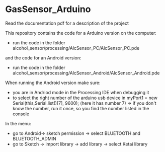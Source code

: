 # GasSensor_Arduino

Read the documentation pdf for a description of the project

This repository contains the code for a Arduino version on the computer:
 - run the code in the folder alcohol_sensor/processing/AlcSensor_PC/AlcSensor_PC.pde
 
 and the code for an Android version:
 
 - run the code in the folder alcohol_sensor/processing/AlcSensor_Android/AlcSensor_Android.pde
 
 When running the Android version make sure:
 
 - you are in Andriod mode in the Processing IDE when debugging it
- to select the right number of the arduino usb device in myPort1 = new Serial(this,Serial.list()[7], 9600); (here it has number 7)
  => if you don't know the number, run it once, so you find the number listed in the console 
  
In the menu: 
- go to Android-> sketch permission -> select BLUETOOTH and BLUETOOTH_ADMIN 
- go to Sketch -> import library -> add library -> select Ketai library
